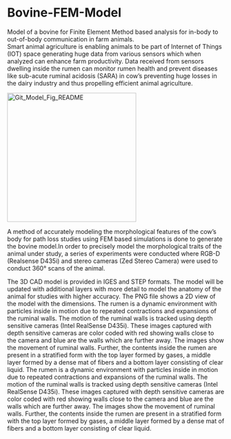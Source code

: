 # Bovine-FEM-Model
Model of a bovine for Finite Element Method based analysis for in-body to out-of-body communication in farm animals.  
Smart animal agriculture is enabling animals to be part of Internet of Things (IOT) space generating huge data from various sensors which when analyzed can enhance farm productivity. Data received from sensors dwelling inside the rumen can monitor rumen health and prevent diseases like sub-acute ruminal acidosis (SARA) in cow’s preventing huge losses in the dairy industry and thus propelling efficient animal agriculture. 

<img width="299" alt="Git_Model_Fig_README" src="https://user-images.githubusercontent.com/68520332/135781181-f29a63d6-e89f-4d92-a80e-233bcd58d76d.png">

A method of accurately modeling the morphological features of the cow’s body for path loss studies using FEM based simulations is done to generate the bovine model.In order to precisely model the morphological traits of the animal under study, a series of experiments were conducted where RGB-D (Realsense D435i) and stereo cameras (Zed Stereo Camera) were used to conduct 360° scans of the animal.

The 3D CAD model is provided in IGES and STEP formats. The model will be updated with additional layers with more detail to model the anatomy of the animal for studies with higher accuracy. The PNG file shows a 2D view of the model with the dimensions. 
The rumen is a dynamic environment with particles inside in motion due to repeated contractions and expansions of the ruminal walls. The motion of the ruminal walls is tracked using depth sensitive cameras (Intel RealSense D435i). These images captured with depth sensitive cameras are color coded with red showing walls close to the camera and blue are the walls which are further away. The images show the movement of ruminal walls. Further, the contents inside the rumen are present in a stratified form with the top layer formed by gases, a middle layer formed by a dense mat of fibers and a bottom layer consisting of clear liquid.
The rumen is a dynamic environment with particles inside in motion due to repeated contractions and expansions of the ruminal walls. The motion of the ruminal walls is tracked using depth sensitive cameras (Intel RealSense D435i). These images captured with depth sensitive cameras are color coded with red showing walls close to the camera and blue are the walls which are further away. The images show the movement of ruminal walls. Further, the contents inside the rumen are present in a stratified form with the top layer formed by gases, a middle layer formed by a dense mat of fibers and a bottom layer consisting of clear liquid. 
